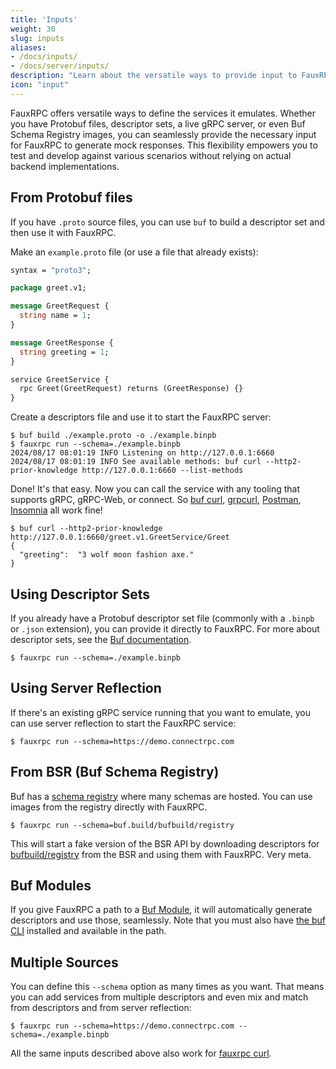 ```yaml
---
title: 'Inputs'
weight: 30
slug: inputs
aliases:
- /docs/inputs/
- /docs/server/inputs/
description: "Learn about the versatile ways to provide input to FauxRPC, including Protobuf files, descriptor sets, server reflection, and the Buf Schema Registry."
icon: "input"
---
```


FauxRPC offers versatile ways to define the services it emulates. Whether you have Protobuf files, descriptor sets, a live gRPC server, or even Buf Schema Registry images, you can seamlessly provide the necessary input for FauxRPC to generate mock responses. This flexibility empowers you to test and develop against various scenarios without relying on actual backend implementations.

## From Protobuf files
If you have `.proto` source files, you can use `buf` to build a descriptor set and then use it with FauxRPC.

Make an `example.proto` file (or use a file that already exists):
```protobuf
syntax = "proto3";

package greet.v1;

message GreetRequest {
  string name = 1;
}

message GreetResponse {
  string greeting = 1;
}

service GreetService {
  rpc Greet(GreetRequest) returns (GreetResponse) {}
}
```

Create a descriptors file and use it to start the FauxRPC server:
```shell
$ buf build ./example.proto -o ./example.binpb
$ fauxrpc run --schema=./example.binpb
2024/08/17 08:01:19 INFO Listening on http://127.0.0.1:6660
2024/08/17 08:01:19 INFO See available methods: buf curl --http2-prior-knowledge http://127.0.0.1:6660 --list-methods
```
Done! It's that easy. Now you can call the service with any tooling that supports gRPC, gRPC-Web, or connect. So [buf curl](https://buf.build/docs/reference/cli/buf/curl), [grpcurl](https://github.com/fullstorydev/grpcurl), [Postman](https://www.postman.com/), [Insomnia](https://insomnia.rest/) all work fine!

```shell
$ buf curl --http2-prior-knowledge http://127.0.0.1:6660/greet.v1.GreetService/Greet
{
  "greeting":  "3 wolf moon fashion axe."
}
```

## Using Descriptor Sets
If you already have a Protobuf descriptor set file (commonly with a `.binpb` or `.json` extension), you can provide it directly to FauxRPC. For more about descriptor sets, see the [Buf documentation](https://buf.build/docs/reference/descriptors).

```shell
$ fauxrpc run --schema=./example.binpb
```

## Using Server Reflection
If there's an existing gRPC service running that you want to emulate, you can use server reflection to start the FauxRPC service:
```shell
$ fauxrpc run --schema=https://demo.connectrpc.com
```

## From BSR (Buf Schema Registry)
Buf has a [schema registry](https://buf.build/product/bsr) where many schemas are hosted. You can use images from the registry directly with FauxRPC.

```shell
$ fauxrpc run --schema=buf.build/bufbuild/registry
```

This will start a fake version of the BSR API by downloading descriptors for [bufbuild/registry](https://buf.build/bufbuild/registry) from the BSR and using them with FauxRPC. Very meta.

## Buf Modules
If you give FauxRPC a path to a [Buf Module](https://buf.build/docs/cli/modules-workspaces/), it will automatically generate descriptors and use those, seamlessly. Note that you must also have [the buf CLI](https://buf.build/product/cli) installed and available in the path.

## Multiple Sources
You can define this `--schema` option as many times as you want. That means you can add services from multiple descriptors and even mix and match from descriptors and from server reflection:
```shell
$ fauxrpc run --schema=https://demo.connectrpc.com --schema=./example.binpb
```

All the same inputs described above also work for [fauxrpc curl](/docs/client/fauxrpc-curl/).
